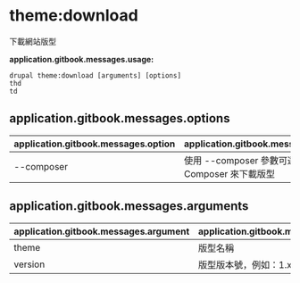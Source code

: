 # theme:download
下載網站版型

**application.gitbook.messages.usage:**
```
drupal theme:download [arguments] [options]
thd
td
```

## application.gitbook.messages.options
application.gitbook.messages.option | application.gitbook.messages.details
-------|-------------
--composer | 使用 --composer 參數可選用 Composer 來下載版型

## application.gitbook.messages.arguments
application.gitbook.messages.argument | application.gitbook.messages.details
---------|-------------
theme | 版型名稱
version | 版型版本號，例如：1.x-dev
